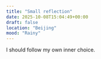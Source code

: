 ```yaml
---
title: "Small reflection"
date: 2025-10-08T15:04:49+00:00
draft: false
location: "Beijing"
mood: "Rainy"
---
```


I should follow my own inner choice.
